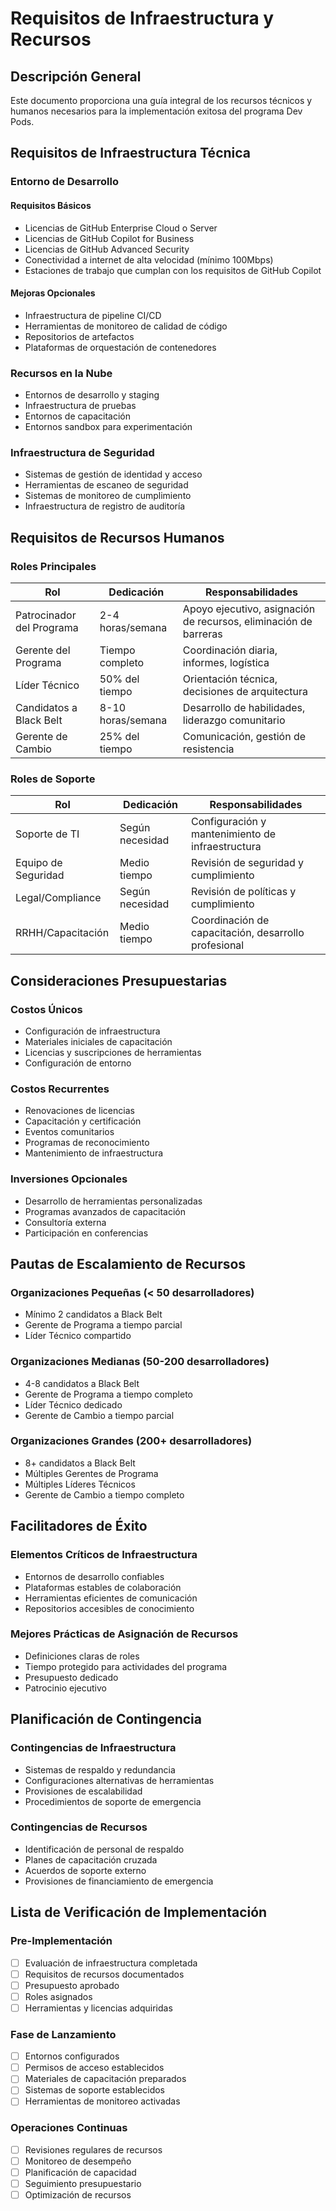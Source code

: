 # Requisitos de Infraestructura y Recursos

## Descripción General

Este documento proporciona una guía integral de los recursos técnicos y humanos necesarios para la implementación exitosa del programa Dev Pods.

## Requisitos de Infraestructura Técnica

### Entorno de Desarrollo

#### Requisitos Básicos
- Licencias de GitHub Enterprise Cloud o Server
- Licencias de GitHub Copilot for Business
- Licencias de GitHub Advanced Security
- Conectividad a internet de alta velocidad (mínimo 100Mbps)
- Estaciones de trabajo que cumplan con los requisitos de GitHub Copilot

#### Mejoras Opcionales
- Infraestructura de pipeline CI/CD
- Herramientas de monitoreo de calidad de código
- Repositorios de artefactos
- Plataformas de orquestación de contenedores

### Recursos en la Nube
- Entornos de desarrollo y staging
- Infraestructura de pruebas
- Entornos de capacitación
- Entornos sandbox para experimentación

### Infraestructura de Seguridad
- Sistemas de gestión de identidad y acceso
- Herramientas de escaneo de seguridad
- Sistemas de monitoreo de cumplimiento
- Infraestructura de registro de auditoría

## Requisitos de Recursos Humanos

### Roles Principales

| Rol | Dedicación | Responsabilidades |
|-----|------------|-------------------|
| Patrocinador del Programa | 2-4 horas/semana | Apoyo ejecutivo, asignación de recursos, eliminación de barreras |
| Gerente del Programa | Tiempo completo | Coordinación diaria, informes, logística |
| Líder Técnico | 50% del tiempo | Orientación técnica, decisiones de arquitectura |
| Candidatos a Black Belt | 8-10 horas/semana | Desarrollo de habilidades, liderazgo comunitario |
| Gerente de Cambio | 25% del tiempo | Comunicación, gestión de resistencia |

### Roles de Soporte

| Rol | Dedicación | Responsabilidades |
|-----|------------|-------------------|
| Soporte de TI | Según necesidad | Configuración y mantenimiento de infraestructura |
| Equipo de Seguridad | Medio tiempo | Revisión de seguridad y cumplimiento |
| Legal/Compliance | Según necesidad | Revisión de políticas y cumplimiento |
| RRHH/Capacitación | Medio tiempo | Coordinación de capacitación, desarrollo profesional |

## Consideraciones Presupuestarias

### Costos Únicos
- Configuración de infraestructura
- Materiales iniciales de capacitación
- Licencias y suscripciones de herramientas
- Configuración de entorno

### Costos Recurrentes
- Renovaciones de licencias
- Capacitación y certificación
- Eventos comunitarios
- Programas de reconocimiento
- Mantenimiento de infraestructura

### Inversiones Opcionales
- Desarrollo de herramientas personalizadas
- Programas avanzados de capacitación
- Consultoría externa
- Participación en conferencias

## Pautas de Escalamiento de Recursos

### Organizaciones Pequeñas (< 50 desarrolladores)
- Mínimo 2 candidatos a Black Belt
- Gerente de Programa a tiempo parcial
- Líder Técnico compartido

### Organizaciones Medianas (50-200 desarrolladores)
- 4-8 candidatos a Black Belt
- Gerente de Programa a tiempo completo
- Líder Técnico dedicado
- Gerente de Cambio a tiempo parcial

### Organizaciones Grandes (200+ desarrolladores)
- 8+ candidatos a Black Belt
- Múltiples Gerentes de Programa
- Múltiples Líderes Técnicos
- Gerente de Cambio a tiempo completo

## Facilitadores de Éxito

### Elementos Críticos de Infraestructura
- Entornos de desarrollo confiables
- Plataformas estables de colaboración
- Herramientas eficientes de comunicación
- Repositorios accesibles de conocimiento

### Mejores Prácticas de Asignación de Recursos
- Definiciones claras de roles
- Tiempo protegido para actividades del programa
- Presupuesto dedicado
- Patrocinio ejecutivo

## Planificación de Contingencia

### Contingencias de Infraestructura
- Sistemas de respaldo y redundancia
- Configuraciones alternativas de herramientas
- Provisiones de escalabilidad
- Procedimientos de soporte de emergencia

### Contingencias de Recursos
- Identificación de personal de respaldo
- Planes de capacitación cruzada
- Acuerdos de soporte externo
- Provisiones de financiamiento de emergencia

## Lista de Verificación de Implementación

### Pre-Implementación
- [ ] Evaluación de infraestructura completada
- [ ] Requisitos de recursos documentados
- [ ] Presupuesto aprobado
- [ ] Roles asignados
- [ ] Herramientas y licencias adquiridas

### Fase de Lanzamiento
- [ ] Entornos configurados
- [ ] Permisos de acceso establecidos
- [ ] Materiales de capacitación preparados
- [ ] Sistemas de soporte establecidos
- [ ] Herramientas de monitoreo activadas

### Operaciones Continuas
- [ ] Revisiones regulares de recursos
- [ ] Monitoreo de desempeño
- [ ] Planificación de capacidad
- [ ] Seguimiento presupuestario
- [ ] Optimización de recursos